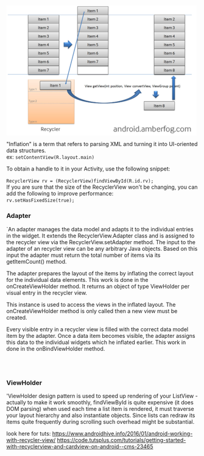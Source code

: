 <img align="top" width="500" src="listview_recycler.jpg" alt="ff" />

"Inflation" is a term that refers to parsing XML and turning it into UI-oriented data structures.
</br>ex: `setContentView(R.layout.main)`

To obtain a handle to it in your Activity, use the following snippet:


`RecyclerView rv = (RecyclerView)findViewById(R.id.rv);`</br>
If you are sure that the size of the RecyclerView won't be changing, you can add the following to improve performance:</br>
`rv.setHasFixedSize(true);`

### Adapter
`An adapter manages the data model and adapts it to the individual entries in the widget. It extends the RecyclerView.Adapter class and is assigned to the recycler view via the RecyclerView.setAdapter method. The input to the adapter of an recycler view can be any arbitrary Java objects. Based on this input the adapter must return the total number of items via its getItemCount() method.

The adapter prepares the layout of the items by inflating the correct layout for the individual data elements. This work is done in the onCreateViewHolder method. It returns an object of type ViewHolder per visual entry in the recycler view.

This instance is used to access the views in the inflated layout. The onCreateViewHolder method is only called then a new view must be created.

Every visible entry in a recycler view is filled with the correct data model item by the adapter. Once a data item becomes visible, the adapter assigns this data to the individual widgets which he inflated earlier. This work in done in the onBindViewHolder method.







</br>
</br>






### ViewHolder
'ViewHolder design pattern is used to speed up rendering of your ListView - actually to make it work smoothly, findViewById is quite expensive (it does DOM parsing) when used each time a list item is rendered, it must traverse your layout hierarchy and also instantiate objects. Since lists can redraw its items quite frequently during scrolling such overhead might be substantial.

look here for tuts:
https://www.androidhive.info/2016/01/android-working-with-recycler-view/
https://code.tutsplus.com/tutorials/getting-started-with-recyclerview-and-cardview-on-android--cms-23465
